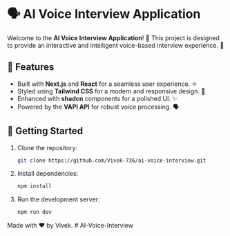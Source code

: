 # 🗣️ AI Voice Interview Application

Welcome to the **AI Voice Interview Application**! 🎉 This project is designed to provide an interactive and intelligent voice-based interview experience. 🚀

## 🌟 Features

- Built with **Next.js** and **React** for a seamless user experience. ⚛️
- Styled using **Tailwind CSS** for a modern and responsive design. 🎨
- Enhanced with **shadcn** components for a polished UI. ✨
- Powered by the **VAPI API** for robust voice processing. 🗣️


## 🚀 Getting Started

1. Clone the repository:
    ```bash
    git clone https://github.com/Vivek-736/ai-voice-interview.git
    ```
2. Install dependencies:
    ```bash
    npm install
    ```
3. Run the development server:
    ```bash
    npm run dev
    ```

Made with ❤️ by Vivek.
#   A I - V o i c e - I n t e r v i e w  
 